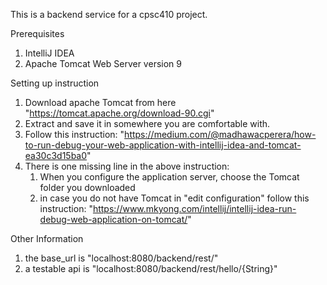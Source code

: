 This is a backend service for a cpsc410 project.

Prerequisites
1. IntelliJ IDEA
2. Apache Tomcat Web Server version 9

Setting up instruction
1. Download apache Tomcat from here "https://tomcat.apache.org/download-90.cgi"
2. Extract and save it in somewhere you are comfortable with. 
3. Follow this instruction: "https://medium.com/@madhawacperera/how-to-run-debug-your-web-application-with-intellij-idea-and-tomcat-ea30c3d15ba0"
4. There is one missing line in the above instruction:
    1. When you configure the application server, choose the Tomcat folder you downloaded
    2. in case you do not have Tomcat in "edit configuration" follow this instruction: "https://www.mkyong.com/intellij/intellij-idea-run-debug-web-application-on-tomcat/"
    
Other Information
1. the base_url is "localhost:8080/backend/rest/"
2. a testable api is "localhost:8080/backend/rest/hello/{String}"
